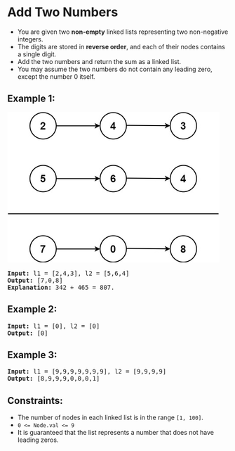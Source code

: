 # Add Two Numbers

- You are given two **non-empty** linked lists representing two non-negative integers. 
- The digits are stored in **reverse order**, and each of their nodes contains a single digit. 
- Add the two numbers and return the sum as a linked list.
- You may assume the two numbers do not contain any leading zero, except the number 0 itself.

## Example 1:
![Example 1](example1.jpg)
<pre>
<b>Input:</b> l1 = [2,4,3], l2 = [5,6,4]
<b>Output:</b> [7,0,8]
<b>Explanation:</b> 342 + 465 = 807.
</pre>

## Example 2:
<pre>
<b>Input:</b> l1 = [0], l2 = [0]
<b>Output:</b> [0]
</pre>

## Example 3:
<pre>
<b>Input:</b> l1 = [9,9,9,9,9,9,9], l2 = [9,9,9,9]
<b>Output:</b> [8,9,9,9,0,0,0,1]
</pre>


## Constraints:
- The number of nodes in each linked list is in the range `[1, 100]`.
- `0 <= Node.val <= 9`
- It is guaranteed that the list represents a number that does not have leading zeros.

